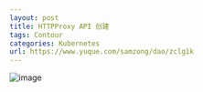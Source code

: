 ```yaml
---
layout: post
title: HTTPProxy API 创建
tags: Contour
categories: Kubernetes
url: https://www.yuque.com/samzong/dao/zclg1k
---
```


![image](http://ipic-typora-samzong.oss-cn-qingdao.aliyuncs.com//uPic/1656143430499-95313685-6fdf-48ec-a0e8-e3042caaf042.jpeg?x-oss-process=image/resize,w_960,m_lfit)
